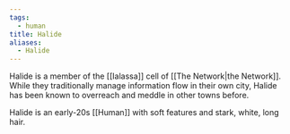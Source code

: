 ```yaml
---
tags:
  - human
title: Halide
aliases:
  - Halide
---
```


Halide is a member of the [[Ialassa]] cell of [[The Network|the Network]]. While they traditionally manage information flow in their own city, Halide has been known to overreach and meddle in other towns before.

Halide is an early-20s [[Human]] with soft features and stark, white, long hair.